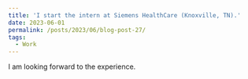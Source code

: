 ```yaml
---
title: 'I start the intern at Siemens HealthCare (Knoxville, TN).'
date: 2023-06-01
permalink: /posts/2023/06/blog-post-27/
tags:
  - Work
---
```


I am looking forward to the experience.


